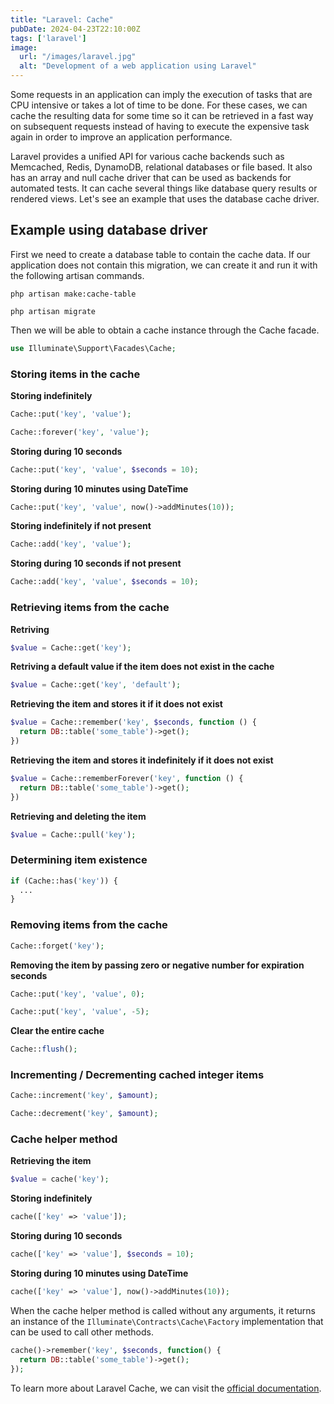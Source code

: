 ```yaml
---
title: "Laravel: Cache"
pubDate: 2024-04-23T22:10:00Z
tags: ['laravel']
image:
  url: "/images/laravel.jpg"
  alt: "Development of a web application using Laravel"
---
```

Some requests in an application can imply the execution of tasks that are CPU intensive or takes a lot of time to be done. For these cases, we can cache the resulting data for some time so it can be retrieved in a fast way on subsequent requests instead of having to execute the expensive task again in order to improve an application performance.

Laravel provides a unified API for various cache backends such as Memcached, Redis, DynamoDB, relational databases or file based. It also has an array and null cache driver that can be used as backends for automated tests. It can cache several things like database query results or rendered views. Let's see an example that uses the database cache driver.


## Example using database driver
First we need to create a database table to contain the cache data. If our application does not contain this migration, we can create it and run it with the following artisan commands.
```shell
php artisan make:cache-table

php artisan migrate
```

Then we will be able to obtain a cache instance through the Cache facade.
```php
use Illuminate\Support\Facades\Cache;
```

### Storing items in the cache
**Storing indefinitely**
```php
Cache::put('key', 'value');

Cache::forever('key', 'value');
```
**Storing during 10 seconds**
```php
Cache::put('key', 'value', $seconds = 10);
```
**Storing during 10 minutes using DateTime**
```php
Cache::put('key', 'value', now()->addMinutes(10));
```
**Storing indefinitely if not present**
```php
Cache::add('key', 'value');
```
**Storing during 10 seconds if not present**
```php
Cache::add('key', 'value', $seconds = 10);
```

### Retrieving items from the cache
**Retriving**
```php
$value = Cache::get('key');
```
**Retriving a default value if the item does not exist in the cache**
```php
$value = Cache::get('key', 'default');
```
**Retrieving the item and stores it if it does not exist**
```php
$value = Cache::remember('key', $seconds, function () {
  return DB::table('some_table')->get();
})
```
**Retrieving the item and stores it indefinitely if it does not exist**
```php
$value = Cache::rememberForever('key', function () {
  return DB::table('some_table')->get();
})
```
**Retrieving and deleting the item**
```php
$value = Cache::pull('key');
```

### Determining item existence
```php
if (Cache::has('key')) {
  ...
}
```

### Removing items from the cache
```php
Cache::forget('key');
```
**Removing the item by passing zero or negative number for expiration seconds**
```php
Cache::put('key', 'value', 0);

Cache::put('key', 'value', -5);
```
**Clear the entire cache**
```php
Cache::flush();
```

### Incrementing / Decrementing cached integer items
```php
Cache::increment('key', $amount);

Cache::decrement('key', $amount);
```

### Cache helper method
**Retrieving the item**
```php
$value = cache('key');
```
**Storing indefinitely**
```php
cache(['key' => 'value']);
```
**Storing during 10 seconds**
```php
cache(['key' => 'value'], $seconds = 10);
```
**Storing during 10 minutes using DateTime**
```php
cache(['key' => 'value'], now()->addMinutes(10));
```

When the cache helper method is called without any arguments, it returns an instance of the `Illuminate\Contracts\Cache\Factory` implementation that can be used to call other methods.
```php
cache()->remember('key', $seconds, function() {
  return DB::table('some_table')->get();
});
```

To learn more about Laravel Cache, we can visit the <a href="https://laravel.com/docs/11.x/cache" target="_blank">official documentation</a>.